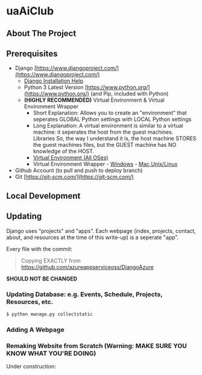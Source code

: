 # uaAiClub

## About The Project

## Prerequisites 
* Django [https://www.djangoproject.com/](https://www.djangoproject.com/)
  * [Django Installation Help](https://docs.djangoproject.com/en/1.11/intro/install/)
  * Python 3 Latest Version [https://www.python.org/](https://www.python.org/) (and Pip, included with Python) 
  * **(HIGHLY RECOMMENDED)** Virtual Environment & Virtual Environment Wrapper
    * Short Explanation: Allows you to create an "environment" that seperates GLOBAL Python settings with LOCAL Python settings
    * Long Explanation: A virtual environment is similar to a virtual machine: it seperates the host from the guest machines. Libraries So, the way I understand it is, the host machine STORES the guest machines files, but the GUEST  machine has NO knowledge of the HOST. 
    * [Virtual Environment (All OSes)](https://virtualenv.pypa.io/en/stable/)
    * Virtual Environment Wrapper - [Windows](https://pypi.python.org/pypi/virtualenvwrapper-win) - [Mac,Unix/Linux](https://virtualenvwrapper.readthedocs.io/en/latest/)
* Github Account (to pull and push to deploy branch) 
* Git [https://git-scm.com/](https://git-scm.com/)

## Local Development


## Updating

Django uses "projects" and "apps".  Each webpage (index, projects, contact, about, and resources at the time of this write-up) is a seperate "app". 

Every file with the commit: 

>Copying EXACTLY from https://github.com/azureappserviceoss/DjangoAzure 

**SHOULD NOT BE CHANGED**
### Updating Database: e.g. Events, Schedule, Projects, Resources, etc. 


```python
$ python manage.py collectstatic
```

### Adding A Webpage 

### Remaking Website from Scratch (Warning: MAKE SURE YOU KNOW WHAT YOU'RE DOING)
Under construction:
